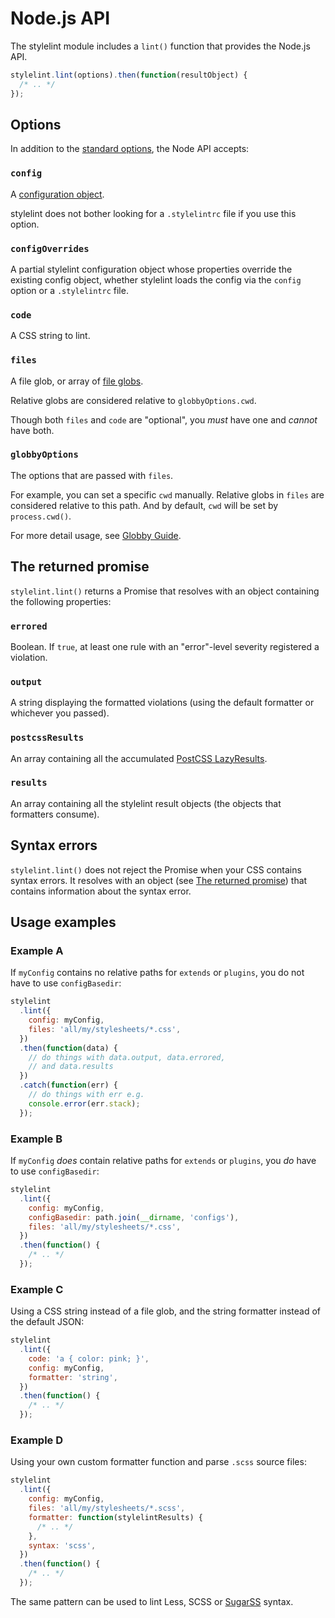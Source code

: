 # Node.js API

The stylelint module includes a `lint()` function that provides the Node.js API.

```js
stylelint.lint(options).then(function(resultObject) {
  /* .. */
});
```

## Options

In addition to the [standard options](../options.md), the Node API accepts:

### `config`

A [configuration object](../configure.md).

stylelint does not bother looking for a `.stylelintrc` file if you use this option.

### `configOverrides`

A partial stylelint configuration object whose properties override the existing config object, whether stylelint loads the config via the `config` option or a `.stylelintrc` file.

### `code`

A CSS string to lint.

### `files`

A file glob, or array of [file globs](https://github.com/sindresorhus/globby).

Relative globs are considered relative to `globbyOptions.cwd`.

Though both `files` and `code` are "optional", you _must_ have one and _cannot_ have both.

### `globbyOptions`

The options that are passed with `files`.

For example, you can set a specific `cwd` manually. Relative globs in `files` are considered relative to this path. And by default, `cwd` will be set by `process.cwd()`.

For more detail usage, see [Globby Guide](https://github.com/sindresorhus/globby#options).

## The returned promise

`stylelint.lint()` returns a Promise that resolves with an object containing the following properties:

### `errored`

Boolean. If `true`, at least one rule with an "error"-level severity registered a violation.

### `output`

A string displaying the formatted violations (using the default formatter or whichever you passed).

### `postcssResults`

An array containing all the accumulated [PostCSS LazyResults](https://api.postcss.org/LazyResult.html).

### `results`

An array containing all the stylelint result objects (the objects that formatters consume).

## Syntax errors

`stylelint.lint()` does not reject the Promise when your CSS contains syntax errors.
It resolves with an object (see [The returned promise](#the-returned-promise)) that contains information about the syntax error.

## Usage examples

### Example A

If `myConfig` contains no relative paths for `extends` or `plugins`, you do not have to use `configBasedir`:

```js
stylelint
  .lint({
    config: myConfig,
    files: 'all/my/stylesheets/*.css',
  })
  .then(function(data) {
    // do things with data.output, data.errored,
    // and data.results
  })
  .catch(function(err) {
    // do things with err e.g.
    console.error(err.stack);
  });
```

### Example B

If `myConfig` _does_ contain relative paths for `extends` or `plugins`, you _do_ have to use `configBasedir`:

```js
stylelint
  .lint({
    config: myConfig,
    configBasedir: path.join(__dirname, 'configs'),
    files: 'all/my/stylesheets/*.css',
  })
  .then(function() {
    /* .. */
  });
```

### Example C

Using a CSS string instead of a file glob, and the string formatter instead of the default JSON:

```js
stylelint
  .lint({
    code: 'a { color: pink; }',
    config: myConfig,
    formatter: 'string',
  })
  .then(function() {
    /* .. */
  });
```

### Example D

Using your own custom formatter function and parse `.scss` source files:

```js
stylelint
  .lint({
    config: myConfig,
    files: 'all/my/stylesheets/*.scss',
    formatter: function(stylelintResults) {
      /* .. */
    },
    syntax: 'scss',
  })
  .then(function() {
    /* .. */
  });
```

The same pattern can be used to lint Less, SCSS or [SugarSS](https://github.com/postcss/sugarss) syntax.
